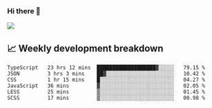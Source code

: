 ### Hi there 👋
<img align="center" src="https://github-readme-stats.vercel.app/api?username=Tumao727&show_icons=true&hide_title=true&theme=dracula" />


## 📈 Weekly development breakdown
<!--START_SECTION:waka-->

```text
TypeScript   23 hrs 12 mins  ███████████████████▓░░░░░   79.15 %
JSON         3 hrs 3 mins    ██▓░░░░░░░░░░░░░░░░░░░░░░   10.42 %
CSS          1 hr 15 mins    █░░░░░░░░░░░░░░░░░░░░░░░░   04.27 %
JavaScript   36 mins         ▓░░░░░░░░░░░░░░░░░░░░░░░░   02.05 %
LESS         25 mins         ▒░░░░░░░░░░░░░░░░░░░░░░░░   01.45 %
SCSS         17 mins         ▒░░░░░░░░░░░░░░░░░░░░░░░░   00.98 %
```

<!--END_SECTION:waka-->